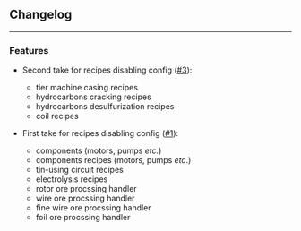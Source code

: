 ## Changelog

***
### Features

* Second take for recipes disabling config ([#3](https://github.com/tekcay/tkcy-simple-addon/pull/3)):
    - tier machine casing recipes
    - hydrocarbons cracking recipes
    - hydrocarbons desulfurization recipes
    - coil recipes


* First take for recipes disabling config ([#1](https://github.com/tekcay/tkcy-simple-addon/pull/1)):
    - components (motors, pumps *etc.*)
    - components recipes (motors, pumps *etc*.)
    - tin-using circuit recipes
    - electrolysis recipes
    - rotor ore procssing handler
    - wire ore procssing handler
    - fine wire ore procssing handler
    - foil ore procssing handler

